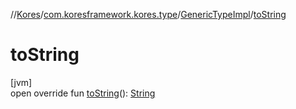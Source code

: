 //[Kores](../../../index.md)/[com.koresframework.kores.type](../index.md)/[GenericTypeImpl](index.md)/[toString](to-string.md)

# toString

[jvm]\
open override fun [toString](to-string.md)(): [String](https://kotlinlang.org/api/latest/jvm/stdlib/kotlin/-string/index.html)
